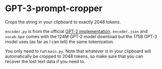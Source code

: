 # GPT-3-prompt-cropper
Crops the string in your clipboard to exactly 2048 tokens.

```encoder.py``` is from the official [GPT-2 implementation](https://github.com/openai/gpt-2).
```encoder.json``` and ```vocab.bpe``` comes with the 124M GPT-2 model download but the 175B GPT-3 model uses (as far as I can tell) the same tokenization.

You only need to run ```main.py```. Note that whatever is in your clipboard will automatically be cropped to 2048 tokens, so make sure that you can recover the lost text data if you need to.
